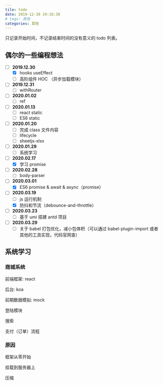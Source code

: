 ```yaml
---
tile: todo
date: 2019-12-30 19:16:38
# tags: 其他
categories: 其他
---
```


只记录开始时间，不记录结束时间的没有意义的 todo 列表。

<!-- more -->

## 偶尔的一些编程想法

* [ ] **2019.12.30**
  * [X] hooks useEffect
  * [ ] 高阶组件 HOC （异步加载模块）
* [ ] **2019.12.31**
  * [ ] withRouter
* [ ] **2020.01.02**
  * [ ] ref
* [ ] **2020.01.13**
  * [ ] react static
  * [ ] ES6 static
* [ ] **2020.01.20**
  * [ ] 完成 class 文件内容
  * [ ] lifecycle
  * [ ] sheetjs-xlsx
* [ ] **2020.01.29**
  * [ ] 系统学习
* [ ] **2020.02.17**
  * [X] 学习 promise
* [ ] **2020.02.28**
  * [ ] body-parser
* [ ] **2020.03.01**
  * [X] ES6 promise & await & async（promise）
* [ ] **2020.03.19**
  * [ ] js 运行机制
  * [X] 防抖和节流（debounce-and-throttle）
* [ ] **2020.03.23**
  * [ ] 基于 umi 搭建 antd 项目
* [ ] **2020.03.29**
  * [ ] 关于 babel 打包优化，减小包体积（可以通过 babel-plugin-import 或者其他的工具实现，代码官网查）

## 系统学习

### 商城系统

前端框架: react

后台: koa

前期数据模拟: mock

登陆模块

搜索

支付（订单）流程

### 原因

框架从零开始

挂载到服务器上

压缩
